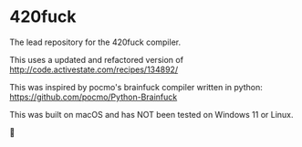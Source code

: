 # 420fuck
The lead repository for the 420fuck compiler.

This uses a updated and refactored version of http://code.activestate.com/recipes/134892/

This was inspired by pocmo's brainfuck compiler written in python: https://github.com/pocmo/Python-Brainfuck

This was built on macOS and has NOT been tested on Windows 11 or Linux.

🌿
